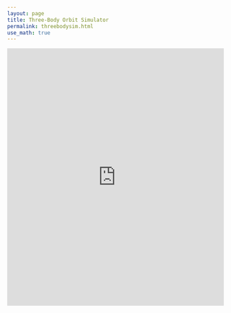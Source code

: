 ```yaml
---
layout: page
title: Three-Body Orbit Simulator
permalink: threebodysim.html 
use_math: true
---
```


<iframe src="https://trinket.io/embed/glowscript/75ecee7f6f" width="100%" height="600" frameborder="0" marginwidth="0" marginheight="0" allowfullscreen></iframe>
